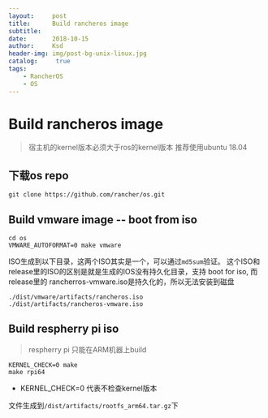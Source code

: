 ```yaml
---
layout:     post
title:      Build rancheros image
subtitle:   
date:       2018-10-15
author:     Ksd
header-img: img/post-bg-unix-linux.jpg
catalog: 	 true
tags:
    - RancherOS
    - OS
---
```


# Build rancheros image
> 宿主机的kernel版本必须大于ros的kernel版本
> 推荐使用ubuntu 18.04

## 下载os repo
```
git clone https://github.com/rancher/os.git
```

## Build vmware image -- boot from iso
```
cd os
VMWARE_AUTOFORMAT=0 make vmware
```
ISO生成到以下目录，这两个ISO其实是一个，可以通过`md5sum`验证。
这个ISO和release里的ISO的区别是就是生成的IOS没有持久化目录，支持 boot for iso, 而release里的 rancherros-vmware.iso是持久化的，所以无法安装到磁盘
```
./dist/vmware/artifacts/rancheros.iso
./dist/artifacts/rancheros-vmware.iso
```

## Build respherry pi iso
> respherry pi 只能在ARM机器上build
```
KERNEL_CHECK=0 make
make rpi64
```
- KERNEL_CHECK=0 代表不检查kernel版本

文件生成到`/dist/artifacts/rootfs_arm64.tar.gz`下
